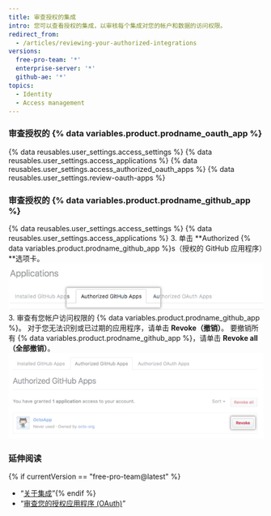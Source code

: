 ```yaml
---
title: 审查授权的集成
intro: 您可以查看授权的集成，以审核每个集成对您的帐户和数据的访问权限。
redirect_from:
  - /articles/reviewing-your-authorized-integrations
versions:
  free-pro-team: '*'
  enterprise-server: '*'
  github-ae: '*'
topics:
  - Identity
  - Access management
---
```


### 审查授权的 {% data variables.product.prodname_oauth_app %}

{% data reusables.user_settings.access_settings %}
{% data reusables.user_settings.access_applications %}
{% data reusables.user_settings.access_authorized_oauth_apps %}
{% data reusables.user_settings.review-oauth-apps %}

### 审查授权的 {% data variables.product.prodname_github_app %}

{% data reusables.user_settings.access_settings %}
{% data reusables.user_settings.access_applications %}
3. 单击 **Authorized {% data variables.product.prodname_github_app %}s（授权的 GitHub 应用程序）**选项卡。 ![授权的 {% data variables.product.prodname_github_app %}选项卡](/assets/images/help/settings/settings-authorized-github-apps-tab.png)
3. 审查有您帐户访问权限的 {% data variables.product.prodname_github_app %}。 对于您无法识别或已过期的应用程序，请单击 **Revoke（撤销）**。 要撤销所有 {% data variables.product.prodname_github_app %}，请单击 **Revoke all（全部撤销）**。 ![授权的 {% data variables.product.prodname_github_app %}列表](/assets/images/help/settings/revoke-github-app.png)

### 延伸阅读
{% if currentVersion == "free-pro-team@latest" %}
- “[关于集成](/articles/about-integrations)”{% endif %}
- “[审查您的授权应用程序 (OAuth)](/articles/reviewing-your-authorized-applications-oauth)”
